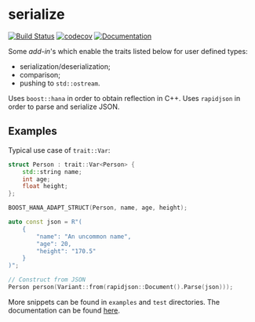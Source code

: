 # serialize

[![Build Status](https://travis-ci.com/nicktrandafil/serialize.svg?branch=master)](https://travis-ci.com/nicktrandafil/serialize)
[![codecov](https://codecov.io/gh/nicktrandafil/serialize/branch/master/graph/badge.svg)](https://codecov.io/gh/nicktrandafil/serialize)
[![Documentation](https://img.shields.io/badge/docs-doxygen-blue.svg)](https://nicktrandafil.github.io/serialize)

Some *add-in*'s which enable the traits listed below for user defined types:
* serialization/deserialization;
* comparison;
* pushing to `std::ostream`.

Uses `boost::hana` in order to obtain reflection in C++.
Uses `rapidjson` in order to parse and serialize JSON.

## Examples

Typical use case of `trait::Var`:

```cpp
struct Person : trait::Var<Person> {
    std::string name;
    int age;
    float height;
};

BOOST_HANA_ADAPT_STRUCT(Person, name, age, height);

auto const json = R"(
    {
        "name": "An uncommon name",
        "age": 20,
        "height": "170.5"
    }
)";

// Construct from JSON
Person person(Variant::from(rapidjson::Document().Parse(json)));
```

More snippets can be found in `examples` and `test` directories.
The documentation can be found [here](https://nicktrandafil.github.io/serialize).
